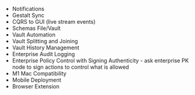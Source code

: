 * Notifications
* Gestalt Sync
* CQRS to GUI (live stream events)
* Schemas File/Vault
* Vault Automation
* Vault Splitting and Joining
* Vault History Management
* Enterprise Audit Logging
* Enterprise Policy Control with Signing Authenticity - ask enterprise PK node to sign actions to control what is allowed
* M1 Mac Compatibility
* Mobile Deployment
* Browser Extension